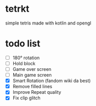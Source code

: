 # tetrkt
simple tetris made with kotlin and opengl

# todo list
- [ ] 180° rotation
- [ ] Hold block
- [ ] Game over screen
- [ ] Main game screen
- [x] Smart Rotation (fandom wiki da best)
- [x] Remove filled lines
- [x] Improve Repeat quality
- [x] Fix clip glitch
